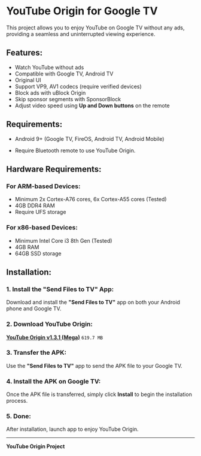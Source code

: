 # YouTube Origin for Google TV

This project allows you to enjoy YouTube on Google TV without any ads, providing a seamless and uninterrupted viewing experience.

## Features:
- Watch YouTube without ads
- Compatible with Google TV, Android TV
- Original UI
- Support VP9, AV1 codecs (require verified devices)
- Block ads with uBlock Origin
- Skip sponsor segments with SponsorBlock
- Adjust video speed using **Up and Down buttons** on the remote

## Requirements:
- Android 9+ (Google TV, FireOS, Android TV, Android Mobile)

- Require Bluetooth remote to use YouTube Origin.

## Hardware Requirements:

### For ARM-based Devices:
- Minimum 2x Cortex-A76 cores, 6x Cortex-A55 cores (Tested)
- 4GB DDR4 RAM
- Require UFS storage

### For x86-based Devices:
- Minimum Intel Core i3 8th Gen (Tested)
- 4GB RAM
- 64GB SSD storage

## Installation:

### 1. Install the "Send Files to TV" App:
Download and install the **"Send Files to TV"** app on both your Android phone and Google TV.

### 2. Download YouTube Origin:
**[YouTube Origin v1.3.1 (Mega)](https://mega.nz/file/4ppRxLIB#lN-op-qWrMvHzOY9rEiYOcwF2CyzAj7y7GuUSyGpZSE)** `619.7 MB`

### 3. Transfer the APK:
Use the **"Send Files to TV"** app to send the APK file to your Google TV.

### 4. Install the APK on Google TV:
Once the APK file is transferred, simply click **Install** to begin the installation process.

### 5. Done:
After installation, launch app to enjoy YouTube Origin.


---

**YouTube Origin Project**
